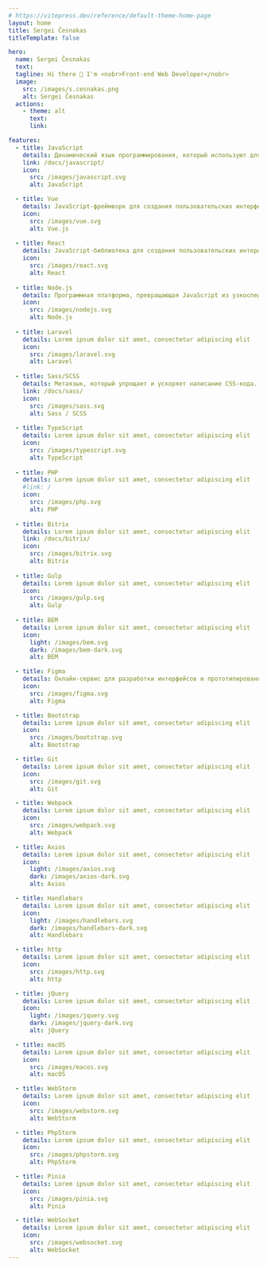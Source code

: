 ```yaml
---
# https://vitepress.dev/reference/default-theme-home-page
layout: home
title: Sergei Česnakas
titleTemplate: false

hero:
  name: Sergei Česnakas
  text: 
  tagline: Hi there 👋 I'm <nobr>Front-end Web Developer</nobr>
  image:
    src: /images/s.cesnakas.png
    alt: Sergei Česnakas
  actions:
    - theme: alt
      text:
      link: 

features:
  - title: JavaScript
    details: Динамический язык программирования, который используют для создания интерактивных веб-страниц.
    link: /docs/javascript/
    icon:
      src: /images/javascript.svg
      alt: JavaScript

  - title: Vue
    details: JavaScript-фреймворк для создания пользовательских интерфейсов (UI).
    icon:
      src: /images/vue.svg
      alt: Vue.js
    
  - title: React
    details: JavaScript-библиотека для создания пользовательских интерфейсов (UI).
    icon:
      src: /images/react.svg
      alt: React
      
  - title: Node.js
    details: Программная платформа, превращающая JavaScript из узкоспециализированного языка в язык общего назначения.
    icon:
      src: /images/nodejs.svg
      alt: Node.js
      
  - title: Laravel
    details: Lorem ipsum dolor sit amet, consectetur adipiscing elit
    icon:
      src: /images/laravel.svg
      alt: Laravel
      
  - title: Sass/SCSS
    details: Метаязык, который упрощает и ускоряет написание CSS-кода.
    link: /docs/sass/
    icon:
      src: /images/sass.svg
      alt: Sass / SCSS
      
  - title: TypeScript
    details: Lorem ipsum dolor sit amet, consectetur adipiscing elit
    icon:
      src: /images/typescript.svg
      alt: TypeScript
      
  - title: PHP
    details: Lorem ipsum dolor sit amet, consectetur adipiscing elit
    #link: /
    icon:
      src: /images/php.svg
      alt: PHP
      
  - title: Bitrix
    details: Lorem ipsum dolor sit amet, consectetur adipiscing elit
    link: /docs/bitrix/
    icon:
      src: /images/bitrix.svg
      alt: Bitrix
      
  - title: Gulp
    details: Lorem ipsum dolor sit amet, consectetur adipiscing elit
    icon:
      src: /images/gulp.svg
      alt: Gulp
    
  - title: BEM
    details: Lorem ipsum dolor sit amet, consectetur adipiscing elit
    icon:
      light: /images/bem.svg
      dark: /images/bem-dark.svg
      alt: BEM

  - title: Figma
    details: Онлайн-сервис для разработки интерфейсов и прототипирования.
    icon:
      src: /images/figma.svg
      alt: Figma

  - title: Bootstrap
    details: Lorem ipsum dolor sit amet, consectetur adipiscing elit
    icon:
      src: /images/bootstrap.svg
      alt: Bootstrap

  - title: Git
    details: Lorem ipsum dolor sit amet, consectetur adipiscing elit
    icon:
      src: /images/git.svg
      alt: Git

  - title: Webpack
    details: Lorem ipsum dolor sit amet, consectetur adipiscing elit
    icon:
      src: /images/webpack.svg
      alt: Webpack

  - title: Axios
    details: Lorem ipsum dolor sit amet, consectetur adipiscing elit
    icon:
      light: /images/axios.svg
      dark: /images/axios-dark.svg
      alt: Axios

  - title: Handlebars
    details: Lorem ipsum dolor sit amet, consectetur adipiscing elit
    icon:
      light: /images/handlebars.svg
      dark: /images/handlebars-dark.svg
      alt: Handlebars

  - title: http
    details: Lorem ipsum dolor sit amet, consectetur adipiscing elit
    icon:
      src: /images/http.svg
      alt: http

  - title: jQuery
    details: Lorem ipsum dolor sit amet, consectetur adipiscing elit
    icon:
      light: /images/jquery.svg
      dark: /images/jquery-dark.svg
      alt: jQuery

  - title: macOS
    details: Lorem ipsum dolor sit amet, consectetur adipiscing elit
    icon:
      src: /images/macos.svg
      alt: macOS

  - title: WebStorm
    details: Lorem ipsum dolor sit amet, consectetur adipiscing elit
    icon:
      src: /images/webstorm.svg
      alt: WebStorm

  - title: PhpStorm
    details: Lorem ipsum dolor sit amet, consectetur adipiscing elit
    icon:
      src: /images/phpstorm.svg
      alt: PhpStorm

  - title: Pinia
    details: Lorem ipsum dolor sit amet, consectetur adipiscing elit
    icon:
      src: /images/pinia.svg
      alt: Pinia

  - title: WebSocket
    details: Lorem ipsum dolor sit amet, consectetur adipiscing elit
    icon:
      src: /images/websocket.svg
      alt: WebSocket
---
```

